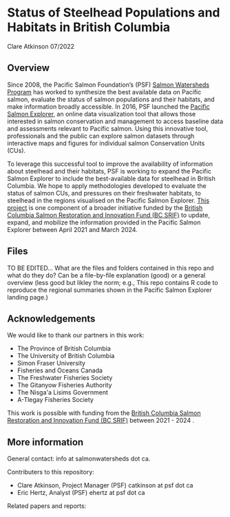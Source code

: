 # Status of Steelhead Populations and Habitats in British Columbia

Clare Atkinson 07/2022

## Overview

Since 2008, the Pacific Salmon Foundation’s (PSF) [Salmon Watersheds Program](https://salmonwatersheds.ca/) has worked to synthesize the best available data on Pacific salmon, evaluate the status of salmon populations and their habitats, and make information broadly accessible. In 2016, PSF launched the [Pacific Salmon Explorer](https://www.salmonexplorer.ca/#!/), an online data visualization tool that allows those interested in salmon conservation and management to access baseline data and assessments relevant to Pacific salmon. Using this innovative tool, professionals and the public can explore salmon datasets through interactive maps and figures for individual salmon Conservation Units (CUs). 

To leverage this successful tool to improve the availability of information about steelhead and their habitats, PSF is working to expand the Pacific Salmon Explorer to include the best-available data for steelhead in British Columbia. We hope to apply methodologies developed to evaluate the status of salmon CUs, and pressures on their freshwater habitats, to steelhead in the regions visualised on the Pacific Salmon Explorer. [This project](https://salmonwatersheds.ca/projects/steelhead-a-snapshot-of-bc-populations-and-their-habitats/) is one component of a broader initiative funded by the [British Columbia Salmon Restoration and Innovation Fund (BC SRIF)](https://www.dfo-mpo.gc.ca/fisheries-peches/initiatives/fish-fund-bc-fonds-peche-cb/index-eng.html) to update, expand, and mobilize the information provided in the Pacific Salmon Explorer between April 2021 and March 2024. 


## Files

TO BE EDITED...
What are the files and folders contained in this repo and what do they do? Can be a file-by-file explanation (good) or a general overview (less good but likley the norm; e.g., This repo contains R code to reproduce the regional summaries shown in the Pacific Salmon Explorer landing page.)

## Acknowledgements

We would like to thank our partners in this work:

* The Province of British Columbia
* The University of British Columbia
* Simon Fraser University
* Fisheries and Oceans Canada
* The Freshwater Fisheries Society
* The Gitanyow Fisheries Authority 
* The Nisga'a Lisims Government
* A-Tlegay Fisheries Society

This work is possible with funding from the [British Columbia Salmon Restoration and Innovation Fund (BC SRIF)](https://www.dfo-mpo.gc.ca/fisheries-peches/initiatives/fish-fund-bc-fonds-peche-cb/index-eng.html) between 2021 - 2024 . 

## More information

General contact: info at salmonwatersheds dot ca.

Contributers to this repository: 

* Clare Atkinson, Project Manager (PSF) catkinson at psf dot ca
* Eric Hertz, Analyst (PSF) ehertz at psf dot ca

Related papers and reports:
